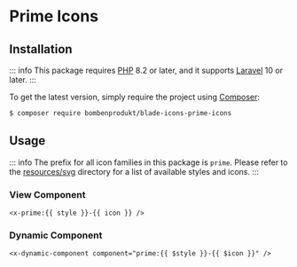 # Prime Icons

## Installation

::: info
This package requires [PHP](https://www.php.net/) 8.2 or later, and it supports [Laravel](https://laravel.com/) 10 or later.
:::

To get the latest version, simply require the project using [Composer](https://getcomposer.org/):

```bash
$ composer require bombenprodukt/blade-icons-prime-icons
```

## Usage

::: info
The prefix for all icon families in this package is `prime`. Please refer to the [resources/svg](https://github.com/faustbrian/blade-icons-prime-icons/tree/main/resources/svg) directory for a list of available styles and icons.
:::

### View Component

```blade
<x-prime:{{ style }}-{{ icon }} />
```

### Dynamic Component

```blade
<x-dynamic-component component="prime:{{ $style }}-{{ $icon }}" />
```
